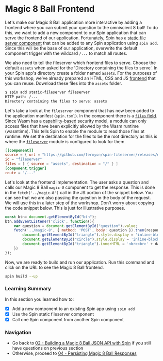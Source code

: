 # Magic 8 Ball Frontend

Let's make our Magic 8 Ball application more interactive by adding a frontend where you can submit your question to the omniscient 8 ball! To do this, we want to add a new component to our Spin application that can serve the frontend of our application. 
Fortunately, Spin has a [static file server component](https://github.com/fermyon/spin-fileserver) that can be added to any Spin application using `spin add`. Since this will be the base of our application, overwrite the default component trigger with the wildcard `/...` to match all routes. 

We also need to tell the fileserver which frontend files to serve. Choose the default `assets` when asked for the 'Directory containing the files to serve'. In your Spin app's directory create a folder named `assets`. For the purposes of this workshop, we've already prepared an HTML, CSS and JS [frontend](apps/frontend/) that you can reuse. Download these files into the `assets` folder. 

```bash
$ spin add static-fileserver fileserver
HTTP path: /...
Directory containing the files to serve: assets
```

Let's take a look at the `fileserver` component that has now been added to the application manifest (`spin.toml`). In the component there is a [`files` field](https://developer.fermyon.com/spin/writing-apps#including-files-with-components). Since Wasm has a [capability-based](https://github.com/WebAssembly/WASI/blob/ddfe3d1dda5d1473f37ecebc552ae20ce5fd319a/README.md#capability-based-security) security model, a module can only access files that have been explicitly allowed by the Wasm runtime (wasmtime). This tells Spin to enable the module to read those files at runtime. We set the destination for the files to be the root directory as this is where the [`fileserver`](https://github.com/fermyon/spin-fileserver/blob/main/src/lib.rs#L81) module is configured to look for them.

```toml
[[component]]
source = { url = "https://github.com/fermyon/spin-fileserver/releases/download/v0.0.1/spin_static_fs.wasm", digest = "sha256:650376c33a0756b1a52xxx" }
id = "fileserver"
files = [ { source = "assets", destination = "/" } ]
[component.trigger]
route = "/..."
```

Let's look at the frontend implementation. The user asks a question and calls our Magic 8 Ball `magic-8` component to get the response. This is done in the `fetch('../magic-8')` call in the JS portion of the snippet below. You can see that we are also passing the question in the body of the request. We will use this in a later step of the workshop. Don't worry about copying the code snippet below. This is just for illustrative purposes.

```js
const btn= document.getElementById("btn");
btn.addEventListener('click', function(){
    var question = document.getElementById("question").value;
    fetch('../magic-8', { method: 'POST', body: question }).then(response => response.json()).then(data => {
        document.getElementById("triangle").style.display = 'inline-block';
        document.getElementById("circle").style.display = 'inline-block';
        document.getElementById("triangle").innerHTML = '<br><br>' + data.answer;
    })
});
```

Now, we are ready to build and run our application. Run this command and click on the URL to see the Magic 8 Ball frontend. 

```bash
spin build --up
```

### Learning Summary

In this section you learned how to:

- [x] Add a new component to an existing Spin app using `spin add`
- [x] Use the Spin static fileserver component
- [x] Call one Spin component from another Spin component

### Navigation

- Go back to [02 - Building a Magic 8 Ball JSON API with Spin](02-json-api.md) if you still have questions on previous section
- Otherwise, proceed to [04 - Persisting Magic 8 Ball Responses](04-spin-kv.md)
